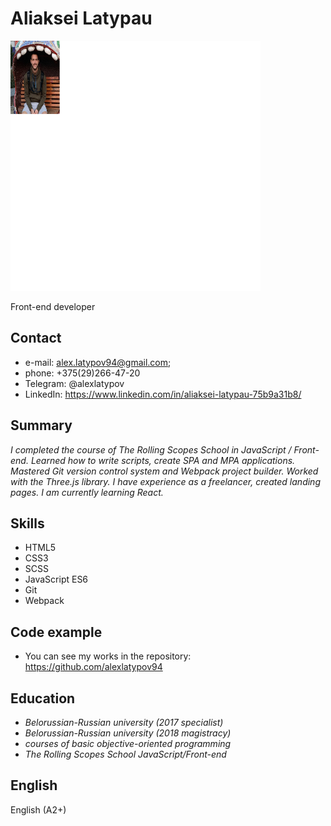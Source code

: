 # Aliaksei Latypau

<img src="assets/img/photo.png" width="400" height="400">

  Front-end developer
  
## Contact

  * e-mail: alex.latypov94@gmail.com;
  * phone: +375(29)266-47-20
  * Telegram: @alexlatypov
  * LinkedIn: <https://www.linkedin.com/in/aliaksei-latypau-75b9a31b8/>
  
## Summary

  *I completed the course of The Rolling Scopes School in JavaScript / Front-end. Learned how to write scripts, create SPA and MPA applications. Mastered Git version control system and Webpack project builder. Worked with the Three.js library. I have experience as a freelancer, created landing pages. I am currently learning React.*
  
## Skills 

  * HTML5
  * CSS3
  * SCSS
  * JavaScript ES6
  * Git
  * Webpack
  
## Code example

  * You can see my works in the repository: <https://github.com/alexlatypov94>

## Education

  * *Belorussian-Russian university (2017 specialist)*
  * *Belorussian-Russian university (2018 magistracy)*
  * *courses of basic objective-oriented programming*
  * *The Rolling Scopes School JavaScript/Front-end*
  
## English

  English (A2+)
